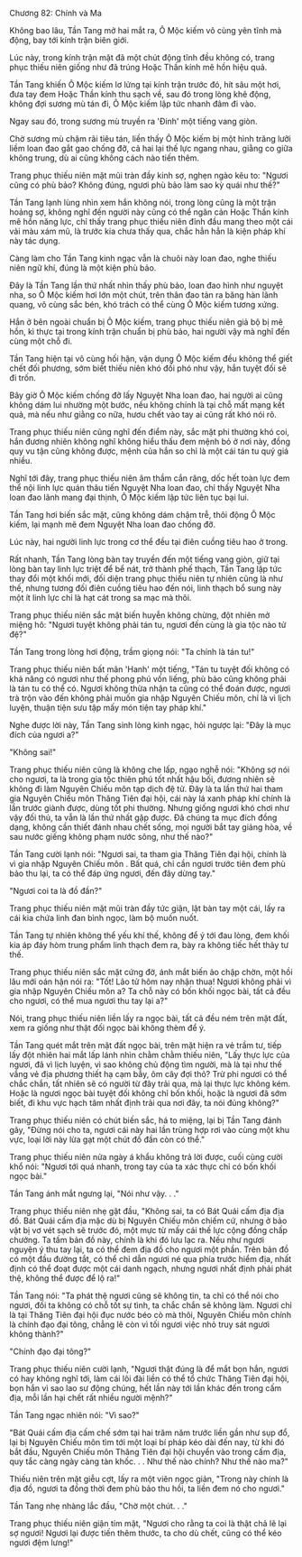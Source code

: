 




Chương 82: Chính và Ma


Không bao lâu, Tần Tang mở hai mắt ra, Ô Mộc kiếm vô cùng yên tĩnh mà động, bay tới kính trận biên giới.

Lúc này, trong kính trận mặt đã một chút động tĩnh đều không có, trang phục thiếu niên giống như đã trúng Hoặc Thần kính mê hồn hiệu quả.

Tần Tang khiến Ô Mộc kiếm lơ lửng tại kính trận trước đó, hít sâu một hơi, đưa tay đem Hoặc Thần kính thu sạch về, sau đó trong lòng khẽ động, không đợi sương mù tán đi, Ô Mộc kiếm lập tức nhanh đâm đi vào.

Ngay sau đó, trong sương mù truyền ra 'Đinh' một tiếng vang giòn.

Chờ sương mù chậm rãi tiêu tán, liền thấy Ô Mộc kiếm bị một hình trăng lưỡi liềm loan đao gắt gao chống đỡ, cả hai lại thế lực ngang nhau, giằng co giữa không trung, dù ai cũng không cách nào tiến thêm.

Trang phục thiếu niên mặt mũi tràn đầy kinh sợ, nghẹn ngào kêu to: "Ngươi cũng có phù bảo? Không đúng, ngươi phù bảo làm sao kỳ quái như thế?"

Tần Tang lạnh lùng nhìn xem hắn không nói, trong lòng cũng là một trận hoảng sợ, không nghĩ đến người này cũng có thể ngăn cản Hoặc Thần kính mê hồn năng lực, chỉ thấy trang phục thiếu niên đỉnh đầu mang theo một cái vải màu xám mũ, là trước kia chưa thấy qua, chắc hẳn hẳn là kiện pháp khí này tác dụng.

Càng làm cho Tần Tang kinh ngạc vẫn là chuôi này loan đao, nghe thiếu niên ngữ khí, đúng là một kiện phù bảo.

Đây là Tần Tang lần thứ nhất nhìn thấy phù bảo, loan đao hình như nguyệt nha, so Ô Mộc kiếm hơi lớn một chút, trên thân đao tản ra băng hàn lãnh quang, vô cùng sắc bén, khó trách có thể cùng Ô Mộc kiếm tương xứng.

Hắn ở bên ngoài chuẩn bị Ô Mộc kiếm, trang phục thiếu niên giả bộ bị mê hồn, kì thực tại trong kính trận chuẩn bị phù bảo, hai người vậy mà nghĩ đến cùng một chỗ đi.

Tần Tang hiện tại vô cùng hối hận, vận dụng Ô Mộc kiếm đều không thể giết chết đối phương, sớm biết thiếu niên khó đối phó như vậy, hắn tuyệt đối sẽ đi trốn.

Bây giờ Ô Mộc kiếm chống đỡ lấy Nguyệt Nha loan đao, hai người ai cũng không dám lui nhường một bước, nếu không chính là tại chỗ mất mạng kết quả, mà nếu như giằng co nữa, hươu chết vào tay ai cũng rất khó nói rõ.

Trang phục thiếu niên cũng nghĩ đến điểm này, sắc mặt phi thường khó coi, hắn đương nhiên không nghĩ không hiểu thấu đem mệnh bỏ ở nơi này, đồng quy vu tận cũng không được, mệnh của hắn so chỉ là một cái tán tu quý giá nhiều.

Nghĩ tới đây, trang phục thiếu niên âm thầm cắn răng, dốc hết toàn lực đem thể nội linh lực quán thâu tiến Nguyệt Nha loan đao, chỉ thấy Nguyệt Nha loan đao lãnh mang đại thịnh, Ô Mộc kiếm lập tức liên tục bại lui.

Tần Tang hơi biến sắc mặt, cũng không dám chậm trễ, thôi động Ô Mộc kiếm, lại mạnh mẽ đem Nguyệt Nha loan đao chống đỡ.

Lúc này, hai người linh lực trong cơ thể đều tại điên cuồng tiêu hao ở trong.

Rất nhanh, Tần Tang lòng bàn tay truyền đến một tiếng vang giòn, giữ tại lòng bàn tay linh lực triệt để bể nát, trở thành phế thạch, Tần Tang lập tức thay đổi một khối mới, đối diện trang phục thiếu niên tự nhiên cũng là như thế, nhưng tương đối điên cuồng tiêu hao đến nói, linh thạch bổ sung này một ít linh lực chỉ là hạt cát trong sa mạc mà thôi.

Trang phục thiếu niên sắc mặt biến huyễn không chừng, đột nhiên mở miệng hô: "Ngươi tuyệt không phải tán tu, ngươi đến cùng là gia tộc nào tử đệ?"

Tần Tang trong lòng hơi động, trầm giọng nói: "Ta chính là tán tu!"

Trang phục thiếu niên bất mãn 'Hanh' một tiếng, "Tán tu tuyệt đối không có khả năng có ngươi như thế phong phú vốn liếng, phù bảo cũng không phải là tán tu có thể có. Ngươi không thừa nhận ta cũng có thể đoán được, ngươi trà trộn vào đến không phải muốn gia nhập Nguyên Chiếu môn, chỉ là vì lịch luyện, thuận tiện sưu tập mấy món tiện tay pháp khí."

Nghe được lời này, Tần Tang sinh lòng kinh ngạc, hỏi ngược lại: "Đây là mục đích của ngươi a?"

"Không sai!"

Trang phục thiếu niên cũng là không che lấp, ngạo nghễ nói: "Không sợ nói cho ngươi, ta là trong gia tộc thiên phú tốt nhất hậu bối, đương nhiên sẽ không đi làm Nguyên Chiếu môn tạp dịch đệ tử. Đây là ta lần thứ hai tham gia Nguyên Chiếu môn Thăng Tiên đại hội, cái này lá xanh pháp khí chính là lần trước giành được, dùng tốt phi thường. Nhưng giống ngươi khó chơi như vậy đối thủ, ta vẫn là lần thứ nhất gặp được. Đã chúng ta mục đích đồng dạng, không cần thiết đánh nhau chết sống, mọi người bắt tay giảng hòa, về sau nước giếng không phạm nước sông, như thế nào?"

Tần Tang cười lạnh nói: "Ngươi sai, ta tham gia Thăng Tiên đại hội, chính là vì gia nhập Nguyên Chiếu môn . Bất quá, chỉ cần ngươi trước tiên đem phù bảo thu lại, ta có thể đáp ứng ngươi, đến đây dừng tay."

"Ngươi coi ta là đồ đần?"

Trang phục thiếu niên mặt mũi tràn đầy tức giận, lật bàn tay một cái, lấy ra cái kia chứa linh đan bình ngọc, làm bộ muốn nuốt.

Tần Tang tự nhiên không thể yếu khí thế, không để ý tới đau lòng, đem khối kia áp đáy hòm trung phẩm linh thạch đem ra, bày ra không tiếc hết thảy tư thế.

Trang phục thiếu niên sắc mặt cứng đờ, ánh mắt biến ảo chập chờn, một hồi lâu mới oán hận nói ra: "Tốt! Lão tử hôm nay nhận thua! Ngươi không phải vì gia nhập Nguyên Chiếu môn a? Ta chỗ này có bốn khối ngọc bài, tất cả đều cho ngươi, có thể mua ngươi thu tay lại a?"

Nói, trang phục thiếu niên liền lấy ra ngọc bài, tất cả đều ném trên mặt đất, xem ra giống như thật đối ngọc bài không thèm để ý.

Tần Tang quét mắt trên mặt đất ngọc bài, trên mặt hiện ra vẻ trầm tư, tiếp lấy đột nhiên hai mắt lấp lánh nhìn chằm chằm thiếu niên, "Lấy thực lực của ngươi, đã vì lịch luyện, vì sao không chủ động tìm người, mà là tại như thế vắng vẻ địa phương thiết hạ cạm bẫy, ôm cây đợi thỏ? Trừ phi ngươi có thể chắc chắn, tất nhiên sẽ có người từ đây trải qua, mà lại thực lực không kém. Hoặc là ngươi ngọc bài tuyệt đối không chỉ bốn khối, hoặc là ngươi đã sớm biết, đi khu vực hạch tâm nhất định trải qua nơi đây, ta nói đúng không?"

Trang phục thiếu niên có chút biến sắc, há to miệng, lại bị Tần Tang đánh gãy, "Đừng nói cho ta, ngươi cái này hai lần trùng hợp rơi vào cùng một khu vực, loại lời này lừa gạt một chút đồ đần còn có thể."

Trang phục thiếu niên nửa ngày á khẩu không trả lời được, cuối cùng cười khổ nói: "Ngươi tới quá nhanh, trong tay của ta xác thực chỉ có bốn khối ngọc bài."

Tần Tang ánh mắt ngưng lại, "Nói như vậy. . ."

Trang phục thiếu niên nhẹ gật đầu, "Không sai, ta có Bát Quái cấm địa địa đồ. Bát Quái cấm địa mặc dù bị Nguyên Chiếu môn chiếm cứ, nhưng ở bảo vật bị vơ vét sạch sẽ trước đó, một mực từ mấy cái thế lực cộng đồng chấp chưởng. Ta tấm bản đồ này, chính là khi đó lưu lạc ra. Nếu như ngươi nguyện ý thu tay lại, ta có thể đem địa đồ cho ngươi một phần. Trên bản đồ có một đầu đường tắt, có thể chỉ dẫn ngươi né qua phía trước hiểm địa, nhất định có thể đoạt được một cái danh ngạch, nhưng ngươi nhất định phải phát thệ, không thể được để lộ ra!"

Tần Tang nói: "Ta phát thệ ngươi cũng sẽ không tin, ta chỉ có thể nói cho ngươi, đối ta không có chỗ tốt sự tình, ta chắc chắn sẽ không làm. Ngươi chỉ là tại Thăng Tiên đại hội đục nước béo cò mà thôi, Nguyên Chiếu môn chính là chính đạo đại tông, chẳng lẽ còn vì tối ngươi việc nhỏ truy sát ngươi không thành?"

"Chính đạo đại tông?"

Trang phục thiếu niên cười lạnh, "Ngươi thật đúng là để mắt bọn hắn, ngươi có hay không nghĩ tới, làm cái lôi đài liền có thể tổ chức Thăng Tiên đại hội, bọn hắn vì sao lao sư động chúng, hết lần này tới lần khác đến trong cấm địa, mỗi lần hại chết rất nhiều người mệnh?"

Tần Tang ngạc nhiên nói: "Vì sao?"

"Bát Quái cấm địa cấm chế sớm tại hai trăm năm trước liền gần như sụp đổ, lại bị Nguyên Chiếu môn tìm tới một loại bí pháp kéo dài đến nay, từ khi đó bắt đầu, Nguyên Chiếu môn Thăng Tiên đại hội chuyển vào trong cấm địa, quy tắc càng ngày càng tàn khốc. . . Như thế nào chính? Như thế nào ma?"

Thiếu niên trên mặt giễu cợt, lấy ra một viên ngọc giản, "Trong này chính là địa đồ, ngươi ta đồng thời đem phù bảo thu hồi, ta liền đem nó cho ngươi."

Tần Tang nhẹ nhàng lắc đầu, "Chờ một chút. . ."

Trang phục thiếu niên giận tím mặt, "Ngươi cho rằng ta coi là thật chả lẽ lại sợ ngươi! Ngươi lại được tiến thêm thước, ta cho dù chết, cũng có thể kéo ngươi đệm lưng!"




